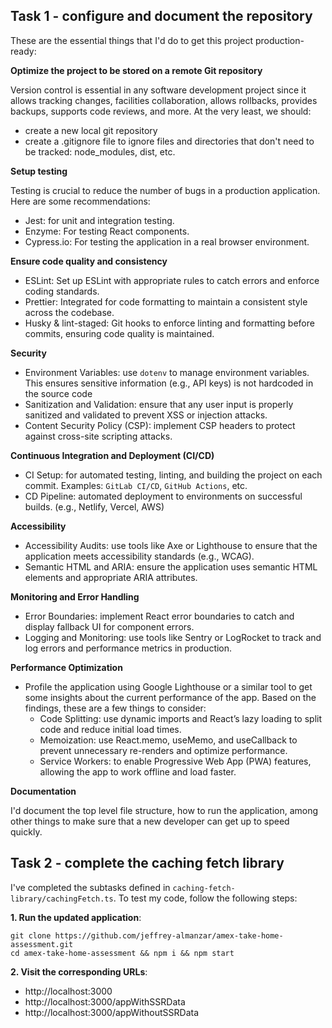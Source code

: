 ## Task 1 - configure and document the repository

These are the essential things that I'd do to get this project production-ready:

**Optimize the project to be stored on a remote Git repository**

Version control is essential in any software development project since it allows tracking changes, facilities collaboration, allows rollbacks, provides backups, supports code reviews, and more. At the very least, we should:

- create a new local git repository 
- create a .gitignore file to ignore files and directories that don't need to be tracked: node_modules, dist, etc.

**Setup testing**

Testing is crucial to reduce the number of bugs in a production application. Here are some recommendations: 

- Jest: for unit and integration testing.
- Enzyme: For testing React components.
- Cypress.io: For testing the application in a real browser environment.

**Ensure code quality and consistency**

- ESLint: Set up ESLint with appropriate rules to catch errors and enforce coding standards.
- Prettier: Integrated for code formatting to maintain a consistent style across the codebase.
- Husky & lint-staged: Git hooks to enforce linting and formatting before commits, ensuring code quality is maintained.

**Security**

- Environment Variables: use `dotenv` to manage environment variables. This ensures sensitive information (e.g., API keys) is not hardcoded in the source code
- Sanitization and Validation: ensure that any user input is properly sanitized and validated to prevent XSS or injection attacks.
- Content Security Policy (CSP): implement CSP headers to protect against cross-site scripting attacks.

**Continuous Integration and Deployment (CI/CD)**

- CI Setup: for automated testing, linting, and building the project on each commit. Examples: `GitLab CI/CD`, `GitHub Actions`, etc.
- CD Pipeline: automated deployment to environments on successful builds. (e.g., Netlify, Vercel, AWS)

**Accessibility**

- Accessibility Audits: use tools like Axe or Lighthouse to ensure that the application meets accessibility standards (e.g., WCAG).
- Semantic HTML and ARIA: ensure the application uses semantic HTML elements and appropriate ARIA attributes.

**Monitoring and Error Handling**

- Error Boundaries: implement React error boundaries to catch and display fallback UI for component errors.
- Logging and Monitoring: use tools like Sentry or LogRocket to track and log errors and performance metrics in production.

**Performance Optimization**

- Profile the application using Google Lighthouse or a similar tool to get some insights about the current performance of the app. Based on the findings, these are a few things to consider:
   - Code Splitting: use dynamic imports and React’s lazy loading to split code and reduce initial load times.
   - Memoization: use React.memo, useMemo, and useCallback to prevent unnecessary re-renders and optimize performance.
   - Service Workers: to enable Progressive Web App (PWA) features, allowing the app to work offline and load faster.

**Documentation**

I'd document the top level file structure, how to run the application, among other things to make sure that a new developer can get up to speed quickly.  



## Task 2 - complete the caching fetch library

I've completed the subtasks defined in `caching-fetch-library/cachingFetch.ts`. To test my code, follow the following steps:

**1. Run the updated application**:

```
git clone https://github.com/jeffrey-almanzar/amex-take-home-assessment.git
cd amex-take-home-assessment && npm i && npm start
```

**2. Visit the corresponding URLs**:

- http://localhost:3000
- http://localhost:3000/appWithSSRData
- http://localhost:3000/appWithoutSSRData

